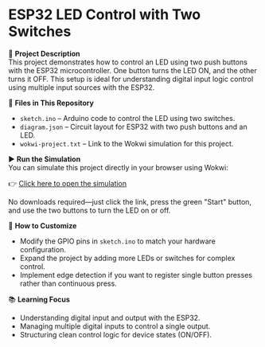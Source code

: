 # ESP32 LED Control with Two Switches
 
🚦 **Project Description**  
This project demonstrates how to control an LED using two push buttons with the ESP32 microcontroller. One button turns the LED ON, and the other turns it OFF. This setup is ideal for understanding digital input logic control using multiple input sources with the ESP32.

📁 **Files in This Repository**  
- `sketch.ino` – Arduino code to control the LED using two switches.  
- `diagram.json` – Circuit layout for ESP32 with two push buttons and an LED.  
- `wokwi-project.txt` – Link to the Wokwi simulation for this project.

▶️ **Run the Simulation**  
You can simulate this project directly in your browser using Wokwi:

👉 [Click here to open the simulation](https://wokwi.com/projects/431718540465402881)

No downloads required—just click the link, press the green "Start" button, and use the two buttons to turn the LED on or off.

🔧 **How to Customize**  
- Modify the GPIO pins in `sketch.ino` to match your hardware configuration.  
- Expand the project by adding more LEDs or switches for complex control.  
- Implement edge detection if you want to register single button presses rather than continuous press.

📚 **Learning Focus**  
- Understanding digital input and output with the ESP32.  
- Managing multiple digital inputs to control a single output.  
- Structuring clean control logic for device states (ON/OFF).

